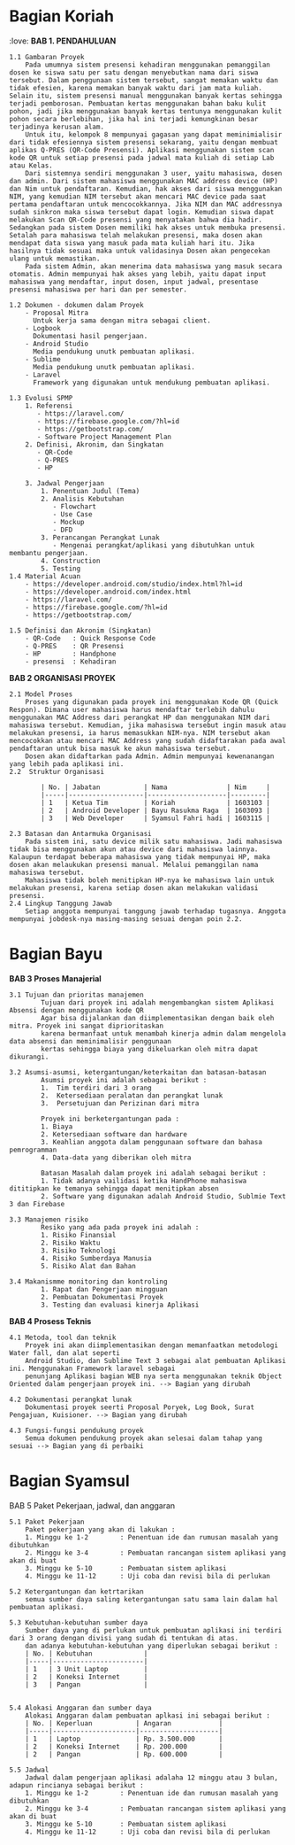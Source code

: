 # Bagian Koriah #
:love: 
**BAB 1. PENDAHULUAN** 

	1.1 Gambaran Proyek
		Pada umumnya sistem presensi kehadiran menggunakan pemanggilan dosen ke siswa satu per satu dengan menyebutkan nama dari siswa tersebut. Dalam penggunaan sistem tersebut, sangat memakan waktu dan tidak efesien, karena memakan banyak waktu dari jam mata kuliah. Selain itu, sistem presensi manual menggunakan banyak kertas sehingga terjadi pemborosan. Pembuatan kertas menggunakan bahan baku kulit pohon, jadi jika menggunakan banyak kertas tentunya menggunakan kulit pohon secara berlebihan, jika hal ini terjadi kemungkinan besar terjadinya kerusan alam.
		Untuk itu, kelompok 8 mempunyai gagasan yang dapat meminimialisir dari tidak efesiennya sistem presensi sekarang, yaitu dengan membuat aplikas Q-PRES (QR-Code Presensi). Aplikasi menggunakan sistem scan kode QR untuk setiap presensi pada jadwal mata kuliah di setiap Lab atau Kelas. 
		Dari sistemnya sendiri menggunakan 3 user, yaitu mahasiswa, dosen dan admin. Dari sistem mahasiswa menggunakan MAC address device (HP) dan Nim untuk pendaftaran. Kemudian, hak akses dari siswa menggunakan NIM, yang kemudian NIM tersebut akan mencari MAC device pada saat pertama pendaftaran untuk mencocokkannya. Jika NIM dan MAC addressnya sudah sinkron maka siswa tersebut dapat login. Kemudian siswa dapat melakukan Scan QR-Code presensi yang menyatakan bahwa dia hadir. Sedangkan pada sistem Dosen memiliki hak akses untuk membuka presensi. Setalah para mahasiswa telah melakukan presensi, maka dosen akan mendapat data siswa yang masuk pada mata kuliah hari itu. Jika hasilnya tidak sesuai maka untuk validasinya Dosen akan pengecekan ulang untuk memastikan.
		Pada sistem Admin, akan menerima data mahasiswa yang masuk secara otomatis. Admin mempunyai hak akses yang lebih, yaitu dapat input mahasiswa yang mendaftar, input dosen, input jadwal, presentase presensi mahasiswa per hari dan per semester.

	1.2 Dokumen - dokumen dalam Proyek
		- Proposal Mitra 
		  Untuk kerja sama dengan mitra sebagai client. 
		- Logbook
		  Dokumentasi hasil pengerjaan.
		- Android Studio
		  Media pendukung unutk pembuatan aplikasi.
		- Sublime
		  Media pendukung unutk pembuatan aplikasi.
		- Laravel
		  Framework yang digunakan untuk mendukung pembuatan aplikasi.

	1.3 Evolusi SPMP
		1. Referensi
		   - https://laravel.com/
		   - https://firebase.google.com/?hl=id
		   - https://getbootstrap.com/
		   - Software Project Management Plan
		2. Definisi, Akronim, dan Singkatan
		   - QR-Code
		   - Q-PRES
		   - HP

		3. Jadwal Pengerjaan
		 	1. Penentuan Judul (Tema)
		 	2. Analisis Kebutuhan
		 	   - Flowchart
		 	   - Use Case
		 	   - Mockup
		 	   - DFD
		 	3. Perancangan Perangkat Lunak
		 	   - Mengenai perangkat/aplikasi yang dibutuhkan untuk membantu pengerjaan.
		 	4. Construction 
		 	5. Testing
	1.4 Material Acuan
		- https://developer.android.com/studio/index.html?hl=id
		- https://developer.android.com/index.html
		- https://laravel.com/
		- https://firebase.google.com/?hl=id
		- https://getbootstrap.com/
	
	1.5 Definisi dan Akronim (Singkatan)
		- QR-Code	: Quick Response Code
		- Q-PRES	: QR Presensi
		- HP 		: Handphone
		- presensi  : Kehadiran

**BAB 2 ORGANISASI PROYEK**

	2.1	Model Proses
		Proses yang digunakan pada proyek ini menggunakan Kode QR (Quick Respon). Dimana user mahasiswa harus mendaftar terlebih dahulu menggunakan MAC Address dari perangkat HP dan menggunakan NIM dari mahasiswa tersebut. Kemudian, jika mahasiswa tersebut ingin masuk atau melakukan presensi, ia harus memasukkan NIM-nya. NIM tersebut akan mencocokkan atau mencari MAC Address yang sudah didaftarakan pada awal pendaftaran untuk bisa masuk ke akun mahasiswa tersebut.
		Dosen akan didaftarkan pada Admin. Admin mempunyai kewenanangan yang lebih pada aplikasi ini.
	2.2  Struktur Organisasi

			| No. | Jabatan           | Nama               | Nim     |
			|-----|-------------------|--------------------|---------|
			| 1   | Ketua Tim         | Koriah             | 1603103 |
			| 2   | Android Developer | Bayu Rasukma Raga  | 1603093 |
			| 3   | Web Developer     | Syamsul Fahri hadi | 1603115 |

	2.3 Batasan dan Antarmuka Organisasi
		Pada sistem ini, satu device milik satu mahasiswa. Jadi mahasiswa tidak bisa menggunakan akun atau device dari mahasiswa lainnya. Kalaupun terdapat beberapa mahasiswa yang tidak mempunyai HP, maka dosen akan melaukukan presensi manual. Melalui pemanggilan nama mahasiswa tersebut. 
		Mahasiswa tidak boleh menitipkan HP-nya ke mahasiswa lain untuk melakukan presensi, karena setiap dosen akan melakukan validasi presensi.
	2.4 Lingkup Tanggung Jawab
		Setiap anggota mempunyai tanggung jawab terhadap tugasnya. Anggota mempunyai jobdesk-nya masing-masing sesuai dengan poin 2.2.

# Bagian Bayu #

**BAB 3 Proses Manajerial**

	3.1	Tujuan dan prioritas manajemen
			Tujuan dari proyek ini adalah mengembangkan sistem Aplikasi Absensi dengan menggunakan kode QR
			Agar bisa dijalankan dan diimplementasikan dengan baik oleh mitra. Proyek ini sangat diprioritaskan
			karena bermanfaat untuk menambah kinerja admin dalam mengelola data absensi dan meminimalisir penggunaan
			kertas sehingga biaya yang dikeluarkan oleh mitra dapat dikurangi.

	3.2	Asumsi-asumsi, ketergantungan/keterkaitan dan batasan-batasan
			Asumsi proyek ini adalah sebagai berikut :
			1. 	Tim terdiri dari 3 orang
			2. 	Ketersediaan peralatan dan perangkat lunak
			3. 	Persetujuan dan Perizinan dari mitra
			
			Proyek ini berketergantungan pada :
			1. Biaya
			2. Ketersediaan software dan hardware
			3. Keahlian anggota dalam penggunaan software dan bahasa pemrogramman
			4. Data-data yang diberikan oleh mitra

			Batasan Masalah dalam proyek ini adalah sebagai berikut :
			1. Tidak adanya vailidasi ketika HandPhone mahasiswa dititipkan ke temanya sehingga dapat menitipkan absen
			2. Software yang digunakan adalah Android Studio, Sublmie Text 3 dan Firebase
			
	3.3	Manajemen risiko
			Resiko yang ada pada proyek ini adalah :
			1. Risiko Finansial
			2. Risiko Waktu
			3. Risiko Teknologi
			4. Risiko Sumberdaya Manusia
			5. Risiko Alat dan Bahan
			
	3.4	Makanismme monitoring dan kontroling
			1. Rapat dan Pengerjaan mingguan
			2. Pembuatan Dokumentasi Proyek
			3. Testing dan evaluasi kinerja Aplikasi

**BAB 4 Prosess Teknis**

	4.1	Metoda, tool dan teknik
		Proyek ini akan diimplementasikan dengan memanfaatkan metodologi Water fall, dan alat seperti
		Android Studio, dan Sublime Text 3 sebagai alat pembuatan Aplikasi ini. Menggunakan Framework laravel sebagai
		penunjang Aplikasi bagian WEB nya serta menggunakan teknik Object Oriented dalam pengerjaan proyek ini. --> Bagian yang dirubah
		
	4.2	Dokumentasi perangkat lunak
		Dokumentasi proyek seerti Proposal Poryek, Log Book, Surat Pengajuan, Kuisioner. --> Bagian yang dirubah

	4.3	Fungsi-fungsi pendukung proyek
		Semua dokumen pendukung proyek akan selesai dalam tahap yang sesuai --> Bagian yang di perbaiki



# Bagian Syamsul #
BAB 5 Paket Pekerjaan, jadwal, dan anggaran
	
	5.1 Paket Pekerjaan
		Paket pekerjaan yang akan di lakukan :
		1. Minggu ke 1-2        : Penentuan ide dan rumusan masalah yang dibutuhkan
		2. Minggu ke 3-4		: Pembuatan rancangan sistem aplikasi yang akan di buat
		3. Minggu ke 5-10		: Pembuatan sistem aplikasi
		4. Minggu ke 11-12		: Uji coba dan revisi bila di perlukan

	5.2 Ketergantungan dan ketrtarikan
		semua sumber daya saling ketergantungan satu sama lain dalam hal pembuatan aplikasi.

	5.3 Kebutuhan-kebutuhan sumber daya
		Sumber daya yang di perlukan untuk pembuatan aplikasi ini terdiri dari 3 orang dengan divisi yang sudah di tentukan di atas.
		dan adanya kebutuhan-kebutuhan yang diperlukan sebagai berikut :
		| No. | Kebutuhan             |
		|-----|-----------------------|
		| 1   | 3 Unit Laptop         |
		| 2   | Koneksi Internet      |
		| 3   | Pangan                |


	5.4 Alokasi Anggaran dan sumber daya
		Alokasi Anggaran dalam pembuatan aplkasi ini sebagai berikut :
		| No. | Keperluan           | Angaran            |
		|-----|---------------------|--------------------|
		| 1   | Laptop              | Rp. 3.500.000      |
		| 2   | Koneksi Internet    | Rp. 200.000        |
		| 2   | Pangan              | Rp. 600.000        |

	5.5 Jadwal
		Jadwal dalam pengerjaan aplikasi adalaha 12 minggu atau 3 bulan, adapun rincianya sebagai berikut :
		1. Minggu ke 1-2        : Penentuan ide dan rumusan masalah yang dibutuhkan
		2. Minggu ke 3-4		: Pembuatan rancangan sistem aplikasi yang akan di buat
		3. Minggu ke 5-10		: Pembuatan sistem aplikasi
		4. Minggu ke 11-12		: Uji coba dan revisi bila di perlukan